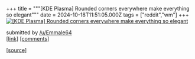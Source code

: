 +++
title = """[KDE Plasma] Rounded corners everywhere make everything so elegant"""
date = 2024-10-18T11:51:05.000Z
tags = ["reddit","wm"]
+++
[![[KDE Plasma] Rounded corners everywhere make everything so elegant](https://b.thumbs.redditmedia.com/eGDI2SVybrGM0LoA-FwuQNIgpo5zDN1B_DNu6smycyg.jpg "[KDE Plasma] Rounded corners everywhere make everything so elegant")](https://www.reddit.com/r/unixporn/comments/1g6g691/kde_plasma_rounded_corners_everywhere_make/)

submitted by [/u/Emmale64](https://www.reddit.com/user/Emmale64)  
[\[link\]](https://www.reddit.com/gallery/1g6g691) [\[comments\]](https://www.reddit.com/r/unixporn/comments/1g6g691/kde_plasma_rounded_corners_everywhere_make/)

[[source]](https://www.reddit.com/r/unixporn/comments/1g6g691/kde_plasma_rounded_corners_everywhere_make/)
